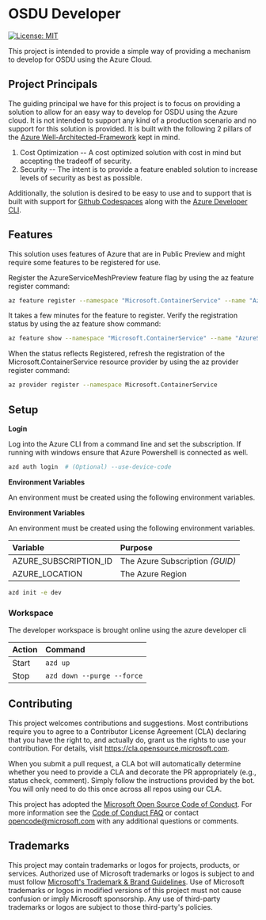 # OSDU Developer

[![License: MIT](https://img.shields.io/badge/License-MIT-yellow.svg)](https://opensource.org/licenses/MIT)

This project is intended to provide a simple way of providing a mechanism to develop for OSDU using the Azure Cloud.

## Project Principals

The guiding principal we have for this project is to focus on providing a solution to allow for an easy way to develop for OSDU using the Azure cloud. It is not intended to support any kind of a production scenario and no support for this solution is provided.  It is built with the following 2 pillars of the [Azure Well-Architected-Framework](https://learn.microsoft.com/en-us/azure/well-architected/what-is-well-architected-framework) kept in mind.

1. Cost Optimization -- A cost optimized solution with cost in mind but accepting the tradeoff of security.
2. Security -- The intent is to provide a feature enabled solution to increase levels of security as best as possible.

Additionally, the solution is desired to be easy to use and to support that is built with support for [Github Codespaces](https://github.com/features/codespaces) along with the [Azure Developer CLI](https://learn.microsoft.com/en-us/azure/developer/azure-developer-cli/).


## Features

This solution uses features of Azure that are in Public Preview and might require some features to be registered for use.

Register the AzureServiceMeshPreview feature flag by using the az feature register command:

```bash
az feature register --namespace "Microsoft.ContainerService" --name "AzureServiceMeshPreview"
```

It takes a few minutes for the feature to register. Verify the registration status by using the az feature show command:

```bash
az feature show --namespace "Microsoft.ContainerService" --name "AzureServiceMeshPreview"
```

When the status reflects Registered, refresh the registration of the Microsoft.ContainerService resource provider by using the az provider register command:

```bash
az provider register --namespace Microsoft.ContainerService
```

## Setup

__Login__

Log into the Azure CLI from a command line and set the subscription. 
If running with windows ensure that Azure Powershell is connected as well.

```bash
azd auth login  # (Optional) --use-device-code
```

__Environment Variables__

An environment must be created using the following environment variables.

**Environment Variables**

An environment must be created using the following environment variables.

| Variable              | Purpose                                 |
| :-------------------- | :-------------------------------------- |
| AZURE_SUBSCRIPTION_ID | The Azure Subscription _(GUID)_         |
| AZURE_LOCATION        | The Azure Region                        |

```bash
azd init -e dev
```

### Workspace

The developer workspace is brought online using the azure developer cli

| Action | Command                    |
| :----- | :------------------------- |
| Start  | `azd up`                   |
| Stop   | `azd down --purge --force` |


## Contributing

This project welcomes contributions and suggestions.  Most contributions require you to agree to a
Contributor License Agreement (CLA) declaring that you have the right to, and actually do, grant us
the rights to use your contribution. For details, visit https://cla.opensource.microsoft.com.

When you submit a pull request, a CLA bot will automatically determine whether you need to provide
a CLA and decorate the PR appropriately (e.g., status check, comment). Simply follow the instructions
provided by the bot. You will only need to do this once across all repos using our CLA.

This project has adopted the [Microsoft Open Source Code of Conduct](https://opensource.microsoft.com/codeofconduct/).
For more information see the [Code of Conduct FAQ](https://opensource.microsoft.com/codeofconduct/faq/) or
contact [opencode@microsoft.com](mailto:opencode@microsoft.com) with any additional questions or comments.

## Trademarks

This project may contain trademarks or logos for projects, products, or services. Authorized use of Microsoft 
trademarks or logos is subject to and must follow 
[Microsoft's Trademark & Brand Guidelines](https://www.microsoft.com/en-us/legal/intellectualproperty/trademarks/usage/general).
Use of Microsoft trademarks or logos in modified versions of this project must not cause confusion or imply Microsoft sponsorship.
Any use of third-party trademarks or logos are subject to those third-party's policies.
